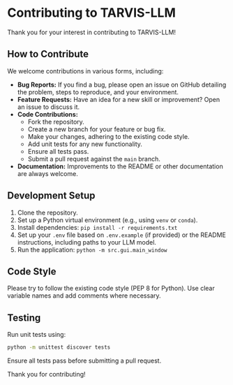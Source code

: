 # Contributing to TARVIS-LLM

Thank you for your interest in contributing to TARVIS-LLM!

## How to Contribute

We welcome contributions in various forms, including:

*   **Bug Reports:** If you find a bug, please open an issue on GitHub detailing the problem, steps to reproduce, and your environment.
*   **Feature Requests:** Have an idea for a new skill or improvement? Open an issue to discuss it.
*   **Code Contributions:** 
    *   Fork the repository.
    *   Create a new branch for your feature or bug fix.
    *   Make your changes, adhering to the existing code style.
    *   Add unit tests for any new functionality.
    *   Ensure all tests pass.
    *   Submit a pull request against the `main` branch.
*   **Documentation:** Improvements to the README or other documentation are always welcome.

## Development Setup

1.  Clone the repository.
2.  Set up a Python virtual environment (e.g., using `venv` or `conda`).
3.  Install dependencies: `pip install -r requirements.txt`
4.  Set up your `.env` file based on `.env.example` (if provided) or the README instructions, including paths to your LLM model.
5.  Run the application: `python -m src.gui.main_window`

## Code Style

Please try to follow the existing code style (PEP 8 for Python). Use clear variable names and add comments where necessary.

## Testing

Run unit tests using:
```bash
python -m unittest discover tests
```
Ensure all tests pass before submitting a pull request.

Thank you for contributing!

